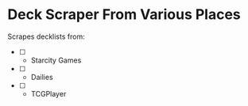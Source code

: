 # Deck Scraper From Various Places
Scrapes decklists from:

- [ ] - Starcity Games
- [ ] - Dailies
- [ ] - TCGPlayer